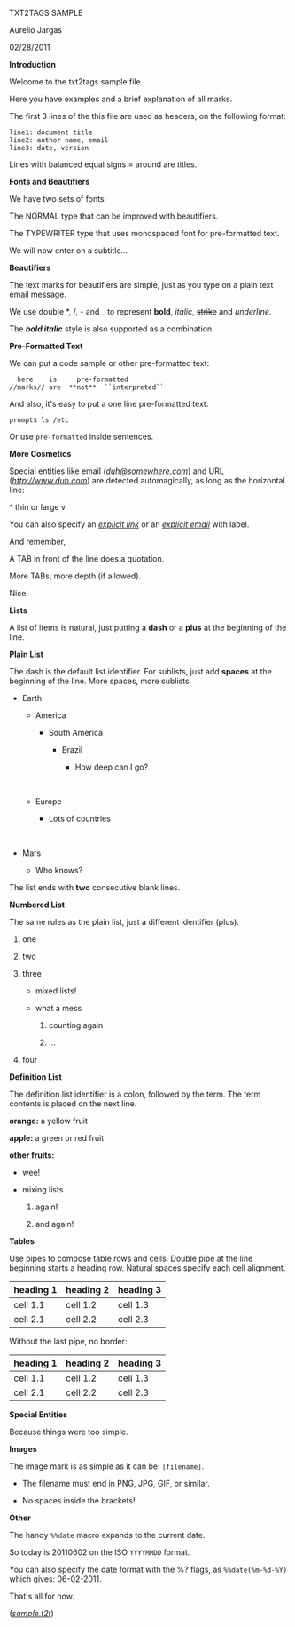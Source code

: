 TXT2TAGS SAMPLE

Aurelio Jargas

02/28/2011

**Introduction**

Welcome to the txt2tags sample file.

Here you have examples and a brief explanation of all marks.

The first 3 lines of the this file are used as headers, on the following format:

    line1: document title
    line2: author name, email
    line3: date, version

Lines with balanced equal signs = around are titles.

**Fonts and Beautifiers**

We have two sets of fonts:

The NORMAL type that can be improved with beautifiers.

The TYPEWRITER type that uses monospaced font for pre-formatted text.

We will now enter on a subtitle...

**Beautifiers**

The text marks for beautifiers are simple, just as you type on a plain text email message.

We use double \*, /, - and \_ to represent **bold**, *italic*, ~~strike~~ and *underline*.

The ***bold italic*** style is also supported as a combination.

**Pre-Formatted Text**

We can put a code sample or other pre-formatted text:

      here    is     pre-formatted
    //marks// are  **not**  ``interpreted``

And also, it's easy to put a one line pre-formatted text:

    prompt$ ls /etc

Or use `pre-formatted` inside sentences.

**More Cosmetics**

Special entities like email (*<duh@somewhere.com>*) and URL (*<http://www.duh.com>*) are detected automagically, as long as the horizontal line:

\^ thin or large v

You can also specify an *[explicit link](http://duh.org)* or an *[explicit email](mailto:duh@somewhere.com)* with label.

And remember,

A TAB in front of the line does a quotation.

More TABs, more depth (if allowed).

Nice.

**Lists**

A list of items is natural, just putting a **dash** or a **plus** at the beginning of the line.

**Plain List**

The dash is the default list identifier. For sublists, just add **spaces** at the beginning of the line. More spaces, more sublists.

-   Earth

    -   America

        -   South America

            -   Brazil

                -   How deep can I go?

    &nbsp;

    -   Europe

        -   Lots of countries

&nbsp;

-   Mars

    -   Who knows?

The list ends with **two** consecutive blank lines.

**Numbered List**

The same rules as the plain list, just a different identifier (plus).

1.  one

2.  two

3.  three

    -   mixed lists!

    -   what a mess

        1.  counting again

        2.  ...

4.  four

**Definition List**

The definition list identifier is a colon, followed by the term. The term contents is placed on the next line.

**orange:** a yellow fruit

**apple:** a green or red fruit

**other fruits:**

-   wee!

-   mixing lists

    1.  again!

    2.  and again!

**Tables**

Use pipes to compose table rows and cells. Double pipe at the line beginning starts a heading row. Natural spaces specify each cell alignment.

| **heading 1** | **heading 2** | **heading 3** |
|---------------|---------------|---------------|
| cell 1.1      | cell 1.2      | cell 1.3      |
| cell 2.1      | cell 2.2      | cell 2.3      |

Without the last pipe, no border:

| **heading 1** | **heading 2** | **heading 3** |
|---------------|---------------|---------------|
| cell 1.1      | cell 1.2      | cell 1.3      |
| cell 2.1      | cell 2.2      | cell 2.3      |

**Special Entities**

Because things were too simple.

**Images**

The image mark is as simple as it can be: `[filename]`.

-   The filename must end in PNG, JPG, GIF, or similar.

-   No spaces inside the brackets!

**Other**

The handy `%%date` macro expands to the current date.

So today is 20110602 on the ISO `YYYYMMDD` format.

You can also specify the date format with the %? flags, as `%%date(%m-%d-%Y)` which gives: 06-02-2011.

That's all for now.

(*[sample.t2t](sample.t2t)*)